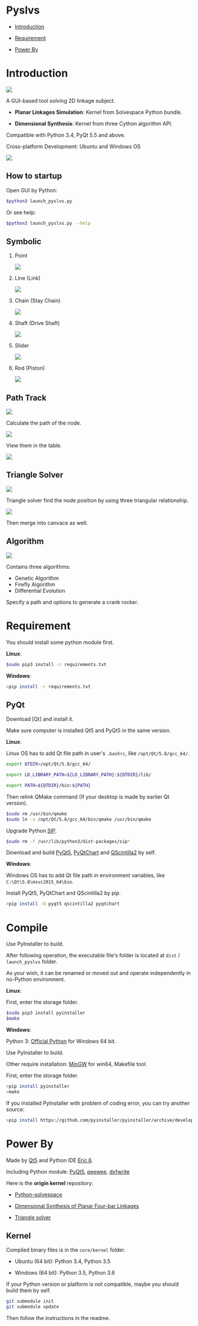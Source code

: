 Pyslvs
===

+ [Introduction](#introduction)

+ [Requirement](#requirement)

+ [Power By](#power-by)

Introduction
===

![](icons/title.png)

A GUI-based tool solving 2D linkage subject.

+ **Planar Linkages Simulation**: Kernel from Solvespace Python bundle.

+ **Dimensional Synthesis**: Kernel from three Cython algorithm API.

Compatible with Python 3.4, PyQt 5.5 and above.

Cross-platform Development: Ubuntu and Windows OS

![](icons/cover/main.png)

How to startup
---

Open GUI by Python:

```bash
$python3 launch_pyslvs.py
```

Or see help:

```bash
$python3 launch_pyslvs.py --help
```

Symbolic
---

1. Point

    ![](icons/cover/Point.png)

1. Line (Link)

    ![](icons/cover/Line.png)

1. Chain (Stay Chain)

    ![](icons/cover/Chain.png)

1. Shaft (Drive Shaft)

    ![](icons/cover/Shaft.png)

1. Slider

    ![](icons/cover/Slider.png)

1. Rod (Piston)

    ![](icons/cover/Rod.png)

Path Track
---

![](icons/cover/PathTrack.png)

Calculate the path of the node.

![](icons/cover/PathTrack_all.png)

View them in the table.

![](icons/cover/PathResult.png)

Triangle Solver
---

![](icons/cover/TriangleSolver.png)

Triangle solver find the node position by using three triangular relationship.

![](icons/cover/TriangleSolver_merge.png)

Then merge into canvace as well.

Algorithm
---

![](icons/cover/Algorithm.png)

Contains three algorithms:

+ Genetic Algorithm
+ Firefly Algorithm
+ Differential Evolution

Specify a path and options to generate a crank rocker.

Requirement
===

You should install some python module first.

**Linux**:

```bash
$sudo pip3 install -r requirements.txt
```

**Windows**:

```bash
>pip install -r requirements.txt
```

PyQt
---

Download [Qt] and install it.

Make sure computer is installed Qt5 and PyQt5 in the same version.

**Linux**:

Linux OS has to add Qt file path in user's `.bashrc`, like `/opt/Qt/5.8/gcc_64/`.

```bash
export QTDIR=/opt/Qt/5.8/gcc_64/

export LD_LIBRARY_PATH=${LD_LIBRARY_PATH}:${QTDIR}/lib/

export PATH=${QTDIR}/bin:${PATH}
```

Then relink QMake command (If your desktop is made by earlier Qt version).

```bash
$sudo rm /usr/bin/qmake
$sudo ln -s /opt/Qt/5.8/gcc_64/bin/qmake /usr/bin/qmake
```

Upgrade Python [SIP].

```bash
$sudo rm -f /usr/lib/python3/dist-packages/sip*
```

Download and build [PyQt5], [PyQtChart] and [QScintilla2] by self.

**Windows**:

Windows OS has to add Qt file path in environment variables, like `C:\Qt\5.8\msvc2015_64\bin`.

Install PyQt5, PyQtChart and QScintilla2 by pip.

```bash
>pip install -U pyqt5 qscintilla2 pyqtchart
```

Compile
===

Use PyInstaller to build.

After following operation, the executable file's folder is located at `dist` / `launch_pyslvs` folder.

As your wish, it can be renamed or moved out and operate independently in no-Python environment.

**Linux**:

First, enter the storage folder.

```bash
$sudo pip3 install pyinstaller
$make
```

**Windows**:

Python 3: [Official Python] for Windows 64 bit.

Use PyInstaller to build.

Other require installation: [MinGW] for win64, Makefile tool.

First, enter the storage folder.

```bash
>pip install pyinstaller
>make
```

If you installed PyInstaller with problem of coding error, you can try another source:

```bash
>pip install https://github.com/pyinstaller/pyinstaller/archive/develop.zip
```

Power By
===

Made by [Qt5] and Python IDE [Eric 6].

Including Python module: [PyQt5], [peewee], [dxfwrite]

Here is the **origin kernel** repository:

* [Python-solvespace]

* [Dimensional Synthesis of Planar Four-bar Linkages]

* [Triangle solver]

Kernel
---

Compiled binary files is in the `core/kernel` folder.

* Ubuntu (64 bit): Python 3.4, Python 3.5

* Windows (64 bit): Python 3.5, Python 3.6

If your Python version or platform is not compatible, maybe you should build them by self.

```bash
git submodule init
git submodule update
```

Then follow the instructions in the readme.

[PyQt5]: https://www.riverbankcomputing.com/software/pyqt/download5
[PyQtChart]: https://www.riverbankcomputing.com/software/pyqtchart/download
[Qt5]: https://www.qt.io/download/
[SIP]: https://riverbankcomputing.com/software/sip/download
[QScintilla2]: https://riverbankcomputing.com/software/qscintilla/download

[Official Python]: https://www.python.org/
[MinGW]: https://sourceforge.net/projects/mingw-w64/files/

[Eric 6]: http://eric-ide.python-projects.org/
[peewee]: http://docs.peewee-orm.com/en/latest/
[dxfwrite]: https://pypi.python.org/pypi/dxfwrite/

[Python-solvespace]: https://github.com/KmolYuan/python-solvespace
[Dimensional Synthesis of Planar Four-bar Linkages]: https://github.com/kmollee/algorithm
[Triangle solver]: https://gist.github.com/KmolYuan/c5a94b769bc410524bba66acc5204a8f
